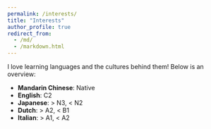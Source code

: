 ```yaml
---
permalink: /interests/
title: "Interests"
author_profile: true
redirect_from: 
  - /md/
  - /markdown.html
---
```


I love learning languages and the cultures behind them! Below is an overview:
- **Mandarin Chinese**: Native
- **English**: C2
- **Japanese**: > N3, < N2
- **Dutch**: > A2, < B1
- **Italian**: > A1, < A2

